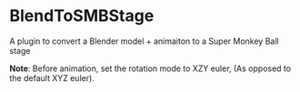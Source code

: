 BlendToSMBStage
===============

A plugin to convert a Blender model + animaiton to a Super Monkey Ball stage

**Note**: Before animation, set the rotation mode to XZY euler, (As opposed to the default XYZ euler).

